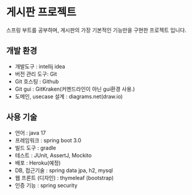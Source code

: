 # 게시판 프로젝트

스프링 부트를 공부하며, 게시판의 가장 기본적인 기능만을 구현한 프로젝트 입니다.


## 개발 환경

- 개발도구 : intellij idea
- 버전 관리 도구: Git
- Git 호스팅 : Github
- Git gui : GitKraken(커멘드라인이 아닌 gui환경 사용.)
- 도메인, usecase 설계 : diagrams.net(draw.io)

## 사용 기술
- 언어 : java 17
- 프레임워크 : spring boot 3.0
- 빌드 도구 : gradle
- 테스트 : JUnit, AssertJ, Mockito
- 배포 : Heroku(예정)
- DB, 접근기술 : spring data jpa, h2, mysql
- 웹 프론트 (디자인) : thymeleaf (bootstrap)
- 인증 기능 : spring security
